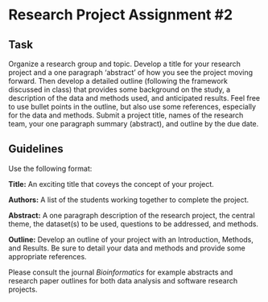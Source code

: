 # Research Project Assignment #2


## Task
Organize a research group and topic.  Develop a title for your research project and a one paragraph ‘abstract’ of how you see the project moving forward.  Then develop a detailed outline (following the framework discussed in class) that provides some background on the study, a description of the data and methods used, and anticipated results.  Feel free to use bullet points in the outline, but also use some references, especially for the data and methods. Submit a project title, names of the research team, your one paragraph summary (abstract), and outline by the due date.  

## Guidelines
Use the following format:

**Title:** An exciting title that coveys the concept of your project.

**Authors:** A list of the students working together to complete the project.

**Abstract:** A one paragraph description of the research project, the central theme, the dataset(s) to be used, questions to be addressed, and methods.  

**Outline:** Develop an outline of your project with an Introduction, Methods, and Results. Be sure to detail your data and methods and provide some appropriate references.  

Please consult the journal *Bioinformatics* for example abstracts and research paper outlines for both data analysis and software research projects.

